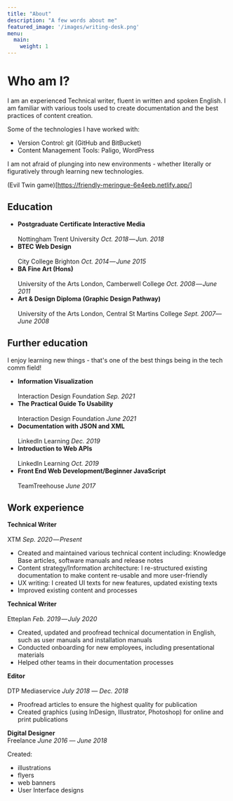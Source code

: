 ```yaml
---
title: "About"
description: "A few words about me"
featured_image: '/images/writing-desk.png'
menu:
  main:
    weight: 1
---
```

<!-- {{< figure src="/images/writing-desk.png" title="Tech writers desk" >}} -->

# Who am I?

I am an experienced Technical writer, fluent in written and spoken English. I am familiar with various tools used to create documentation and the best practices of content creation. 

Some of the technologies I have worked with:
- Version Control: git (GitHub and BitBucket)
- Content Management Tools: Paligo, WordPress  

I am not afraid of plunging into new environments -  whether literally or figuratively through learning new technologies. 

(Evil Twin game)[https://friendly-meringue-6e4eeb.netlify.app/]

## Education

- **Postgraduate Certificate Interactive Media**   <br />  
 Nottingham Trent University *Oct. 2018 ― Jun. 2018*
- **BTEC Web Design**   <br />  
City College Brighton *Oct. 2014 ― June 2015* 
- **BA Fine Art (Hons)**  <br />  
University of the Arts London, Camberwell College *Oct. 2008 ― June 2011*  
- **Art & Design Diploma (Graphic Design Pathway)**   <br />  
University of the Arts London, Central St Martins College *Sept. 2007― June 2008* 

## Further education 

I enjoy learning new things - that's one of the best things being in the tech comm field!

- **Information Visualization**  <br />  
 Interaction Design Foundation *Sep. 2021* 
- **The Practical Guide To Usability**  <br />  
 Interaction Design Foundation *June 2021* 
- **Documentation with JSON and XML**  <br />  
LinkedIn Learning *Dec. 2019* 
- **Introduction to Web APIs**  <br />  
LinkedIn Learning *Oct. 2019* 
- **Front End Web Development/Beginner JavaScript**  <br />  
 TeamTreehouse *June 2017*


## Work experience

**Technical Writer**  <br />  
XTM *Sep. 2020 ― Present* 

- Created and maintained various technical content including:  Knowledge Base articles, software manuals and release notes 
- Content strategy/Information architecture: I re-structured existing documentation to make content re-usable and more user-friendly 
- UX writing: I created UI texts for new features, updated existing texts 
- Improved existing content and processes 

 **Technical Writer**  <br />  
 Etteplan *Feb. 2019 ― July 2020*

- Created, updated and proofread technical documentation in English, such as user manuals and installation manuals
- Conducted onboarding for new employees, including presentational materials
- Helped other teams in their documentation processes 


 **Editor**  <br />  
 DTP Mediaservice *July 2018 ― Dec. 2018*

 - Proofread articles to ensure the highest quality for publication
 - Created graphics (using InDesign, Illustrator, Photoshop) for online and print publications 

**Digital Designer**   <br />
Freelance *June 2016 ― June 2018*
 
 Created: 
 - illustrations
 - flyers
 - web banners
 - User Interface designs

